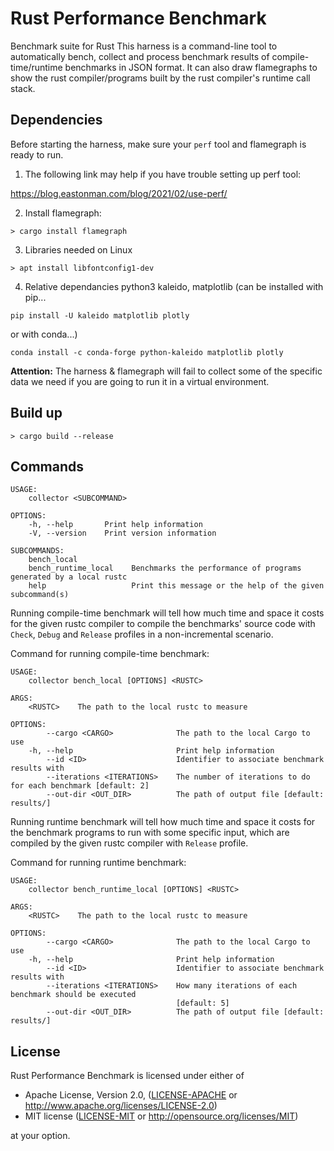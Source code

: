 # Rust Performance Benchmark

Benchmark suite for Rust
This harness is a command-line tool to automatically bench, collect and process benchmark results of compile-time/runtime benchmarks in JSON format.
It can also draw flamegraphs to show the rust compiler/programs built by the rust compiler's runtime call stack.


## Dependencies
Before starting the harness, make sure your `perf` tool and flamegraph is ready to run.

1. The following link may help if you have trouble setting up perf tool:

https://blog.eastonman.com/blog/2021/02/use-perf/

2. Install flamegraph:
```
> cargo install flamegraph
```

3. Libraries needed on Linux
```
> apt install libfontconfig1-dev
```

4. Relative dependancies
python3
kaleido, matplotlib (can be installed with pip...
```
pip install -U kaleido matplotlib plotly
```
or with conda...)
```
conda install -c conda-forge python-kaleido matplotlib plotly
```

**Attention:** The harness & flamegraph will fail to collect some of the specific data we need if you are going to run it in a virtual environment.

## Build up
```
> cargo build --release
```


## Commands

```
USAGE:
    collector <SUBCOMMAND>

OPTIONS:
    -h, --help       Print help information
    -V, --version    Print version information

SUBCOMMANDS:
    bench_local            
    bench_runtime_local    Benchmarks the performance of programs generated by a local rustc
    help                   Print this message or the help of the given subcommand(s)
```

Running compile-time benchmark will tell how much time and space it costs for the given rustc compiler to compile the benchmarks' source code with `Check`, `Debug` and `Release` profiles in a non-incremental scenario.


Command for running compile-time benchmark:

```
USAGE:
    collector bench_local [OPTIONS] <RUSTC>

ARGS:
    <RUSTC>    The path to the local rustc to measure

OPTIONS:
        --cargo <CARGO>              The path to the local Cargo to use
    -h, --help                       Print help information
        --id <ID>                    Identifier to associate benchmark results with
        --iterations <ITERATIONS>    The number of iterations to do for each benchmark [default: 2]
        --out-dir <OUT_DIR>          The path of output file [default: results/]
```

Running runtime benchmark will tell how much time and space it costs for the benchmark programs to run with some specific input, which are compiled by the given rustc compiler with `Release` profile.

Command for running runtime benchmark:

```       
USAGE:
    collector bench_runtime_local [OPTIONS] <RUSTC>

ARGS:
    <RUSTC>    The path to the local rustc to measure

OPTIONS:
        --cargo <CARGO>              The path to the local Cargo to use
    -h, --help                       Print help information
        --id <ID>                    Identifier to associate benchmark results with
        --iterations <ITERATIONS>    How many iterations of each benchmark should be executed
                                     [default: 5]
        --out-dir <OUT_DIR>          The path of output file [default: results/]
```

## License

Rust Performance Benchmark is licensed under either of

- Apache License, Version 2.0, ([LICENSE-APACHE](LICENSE-APACHE) or http://www.apache.org/licenses/LICENSE-2.0)
- MIT license ([LICENSE-MIT](LICENSE-MIT) or http://opensource.org/licenses/MIT)

at your option.

